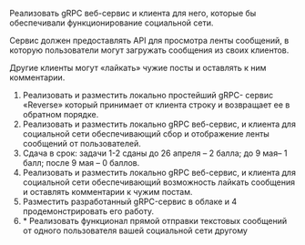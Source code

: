 Реализовать gRPC веб-сервис и клиента для него, которые бы обеспечивали функционирование социальной сети.

Сервис должен предоставлять API для просмотра ленты сообщений, в которую пользователи могут загружать сообщения из своих клиентов.

Другие клиенты могут «лайкать» чужие посты и оставлять к ним комментарии.


1. Реализовать и разместить локально простейший gRPC- сервис «Reverse» который принимает от клиента строку и возвращает ее в обратном порядке.
2. Реализовать и разместить локально gRPC веб-сервис, и клиента для социальной сети обеспечивающий сбор и отображение ленты сообщений от пользователей.
3. Сдача в срок: задачи 1-2 сданы до 26 апреля – 2 балла; до 9 мая– 1 балл; после 9 мая – 0 баллов.
4. Реализовать и разместить локально gRPC веб-сервис, и клиента для социальной сети обеспечивающий возможность лайкать сообщения и оставлять комментарии к чужим постам.
5. Разместить разработанный gRPC-сервис в облаке и 4 продемонстрировать его работу.
6. \* Реализовать функционал прямой отправки текстовых сообщений от одного пользователя вашей социальной сети другому
